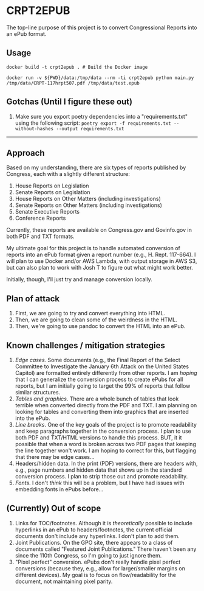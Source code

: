 # CRPT2EPUB

The top-line purpose of this project is to convert Congressional Reports into an ePub format.

## Usage

```{code}
docker build -t crpt2epub . # Build the Docker image

docker run -v ${PWD}/data:/tmp/data --rm -ti crpt2epub python main.py /tmp/data/CRPT-117hrpt507.pdf /tmp/data/test.epub
```

## Gotchas (Until I figure these out)

1. Make sure you export poetry dependencies into a "requirements.txt" using the following script: `poetry export -f requirements.txt --without-hashes --output requirements.txt`

---

## Approach

Based on my understanding, there are six types of reports published by Congress, each with a slightly different structure:

1. House Reports on Legislation 
2. Senate Reports on Legislation
3. House Reports on Other Matters (including investigations) 
4. Senate Reports on Other Matters (including investigations)
5. Senate Executive Reports
6. Conference Reports

Currently, these reports are available on Congress.gov and Govinfo.gov in both PDF and TXT formats.

My ultimate goal for this project is to handle automated conversion of reports into an ePub format given a report number (e.g., H. Rept. 117-664). I will plan to use Docker and/or AWS Lambda, with output storage in AWS S3, but can also plan to work with Josh T to figure out what might work better. 

Initially, though, I'll just try and manage conversion locally.

## Plan of attack

1. First, we are going to try and convert everything into HTML.
2. Then, we are going to clean some of the weirdness in the HTML.
3. Then, we're going to use pandoc to convert the HTML into an ePub.

## Known challenges / mitigation strategies

1. *Edge cases.* Some documents (e.g., the Final Report of the Select Committee to Investigate the January 6th Attack on the United States Capitol) are formatted entirely differently from other reports. I am *hoping* that I can generalize the conversion process to create ePubs for all reports, but I am initially going to target the 99% of reports that follow similar structures.
2. *Tables and graphics*. There are a whole bunch of tables that look terrible when converted directly from the PDF and TXT. I am planning on looking for tables and converting them into graphics that are inserted into the ePub.   
3. *Line breaks*. One of the key goals of the project is to promote readability and keep paragraphs together in the conversion process. I plan to use both PDF and TXT/HTML versions to handle this process. BUT, it it possible that when a word is broken across two PDF pages that keeping the line together won't work. I am hoping to correct for this, but flagging that there may be edge cases...
4. Headers/hidden data. In the print (PDF) versions, there are headers with, e.g., page numbers and hidden data that shows up in the standard conversion process. I plan to strip those out and promote readability.
5. *Fonts*. I don't *think* this will be a problem, but I have had issues with embedding fonts in ePubs before...

## (Currently) Out of scope

1. Links for TOC/footnotes. Although it is *theoretically* possible to include hyperlinks in an ePub to headers/footnotes, the current official documents don't include any hyperlinks. I don't plan to add them. 
2. Joint Publications. On the GPO site, there appears to a class of documents called "Featured Joint Publications." There haven't been any since the 110th Congress, so I'm going to just ignore them.
3. "Pixel perfect" conversion. ePubs don't really handle pixel perfect conversions (because they, e.g., allow for larger/smaller margins on different devices). My goal is to focus on flow/readability for the document, not maintaining pixel parity.